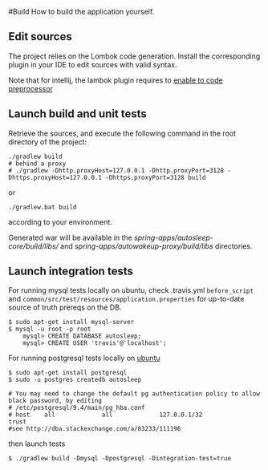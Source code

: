 #Build 
How to build the application yourself.

## Edit sources

The project relies on the Lombok code generation. Install the corresponding plugin in your IDE to edit sources with valid syntax.

Note that for intellij, the lambok plugin requires to [enable to code preprocessor](http://stackoverflow.com/questions/9424364/cant-compile-project-when-im-using-lombok-under-intellij-idea)

## Launch build and unit tests

Retrieve the sources, and execute the following command in the root directory of the project:

``` 
./gradlew build
# behind a proxy
# ./gradlew -Dhttp.proxyHost=127.0.0.1 -Dhttp.proxyPort=3128 -Dhttps.proxyHost=127.0.0.1 -Dhttps.proxyPort=3128 build
```

or 

`
./gradlew.bat build
`

according to your environment.

Generated war will be available in the *spring-apps/autosleep-core/build/libs/* and *spring-apps/autowakeup-proxy/build/libs* directories.

## Launch integration tests

For running mysql tests locally on ubuntu, check .travis.yml ``before_script`` and ``common/src/test/resources/application.properties`` for up-to-date source of truth prereqs on the DB.   

``` 
$ sudo apt-get install mysql-server
$ mysql -u root -p root
    mysql> CREATE DATABASE autosleep;
    mysql> CREATE USER 'travis'@'localhost';
```

For running postgresql tests locally on [ubuntu](https://help.ubuntu.com/community/PostgreSQL)

``` 
$ sudo apt-get install postgresql
$ sudo -u postgres createdb autosleep

# You may need to change the default pg authentication policy to allow black password, by editing 
# /etc/postgresql/9.4/main/pg_hba.conf 
# host    all             all             127.0.0.1/32            trust
#see http://dba.stackexchange.com/a/83233/111196
```

then launch tests

```
$ ./gradlew build -Dmysql -Dpostgresql -Dintegration-test=true
```
